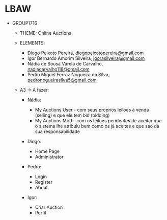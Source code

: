 # LBAW

  * GROUP1716

    * THEME: Online Auctions

    * ELEMENTS:

		* Diogo Peixoto Pereira, diogopeixotopereira@gmail.com
    	* Igor Bernardo Amorim Silveira, igorasilveira@gmail.com
    	* Nádia de Sousa Varela de Carvalho, nadiacarvalho118@gmail.com
    	* Pedro Miguel Ferraz Nogueira da Silva, pedronogueirasilva5@gmail.com


    * A3 -> A fazer:

      * Nádia:

        - My Auctions User - com seus proprios leiloes à venda (selling) e que ele tem bid (bidding)
        - My Auctions Mod - com os leiloes pendentes de aceitar que o sistema lhe atribuiu bem como os já aceites e que sao da sua responsabilidade

      * Diogo:

        - Home Page
        - Administrator

      * Pedro:

        - Login
        - Register
        - About

      * Igor:

        - Criar Auction
        - Perfil
